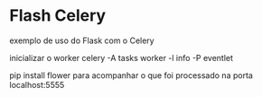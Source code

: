 # Flash Celery

exemplo de uso do Flask com o Celery

inicializar o worker 
celery -A tasks worker -l info -P eventlet

pip install flower para acompanhar o que foi processado na porta localhost:5555
